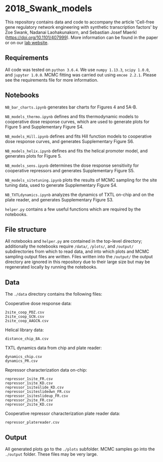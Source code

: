 # 2018_Swank_models
This repository contains data and code to accompany the article 'Cell-free gene regulatory network engineering with synthetic transcription factors' by Zoe Swank, Nadanai Laohakunakorn, and Sebastian Josef Maerkl (https://doi.org/10.1101/407999). More information can be found in the paper or on our [lab website](http://lbnc.epfl.ch). 

## Requirements

All code was tested on `python 3.6.4`. We use `numpy 1.13.3`, `scipy 1.0.0`, and `jupyter 1.0.0`. MCMC fitting was carried out using `emcee 2.2.1`. Please see the requirements file for more information. 

## Notebooks

`NB_bar_charts.ipynb` generates bar charts for Figures 4 and 5A-B.

`NB_models_thermo.ipynb` defines and fits thermodynamic models to cooperative dose response curves, which are used to generate plots for Figure 5 and Supplementary Figure S4.

`NB_models_Hill.ipynb` defines and fits Hill function models to cooperative dose response curves, and generates Supplementary Figure S6.

`NB_models_helix.ipynb` defines and fits the helical promoter model, and generates plots for Figure 5.

`NB_models_sens.ipynb` determines the dose response sensitivity for cooperative repressors and generates Supplementary Figure S5.

`NB_models_sitetuning.ipynb` plots the results of MCMC sampling for the site tuning data, used to generate Supplementary Figure S4.

`NB_TXTLdynamics.ipynb` analyzes the dynamics of TXTL on-chip and on the plate reader, and generates Supplementary Figure S3.

`helper.py` contains a few useful functions which are required by the notebooks.

## File structure

All notebooks and `helper.py` are contained in the top-level directory; additionally the notebooks require `/data/`, `/plots/`, and `/output/` subdirectories from which to read data, and into which plots and MCMC sampling output files are written. Files written into the `/output/` the output directory are ignored in this repository due to their large size but may be regenerated locally by running the notebooks.

## Data

The `./data` directory contains the following files:

Cooperative dose response data:

	2site_coop_PDZ.csv
	2site_coop_GCN.csv
	2site_coop_AAGCN.csv

Helical library data:

	distance_chip_8A.csv

TXTL dynamics data from chip and plate reader: 

	dynamics_chip.csv
	dynamics_PR.csv

Repressor characterization data on-chip:

	repressor_1site_FR.csv
	repressor_1site_KD.csv
	repressor_1siteslide_KD.csv
	repressor_1siteslidedwn_FR.csv
	repressor_1siteslideup_FR.csv
	repressor_2site_FR.csv
	repressor_2site_KD.csv

Cooperative repressor characterization plate reader data:

	repressor_platereader.csv

## Output

All generated plots go to the `./plots` subfolder. MCMC samples go into the `./output` folder. These files may be very large.